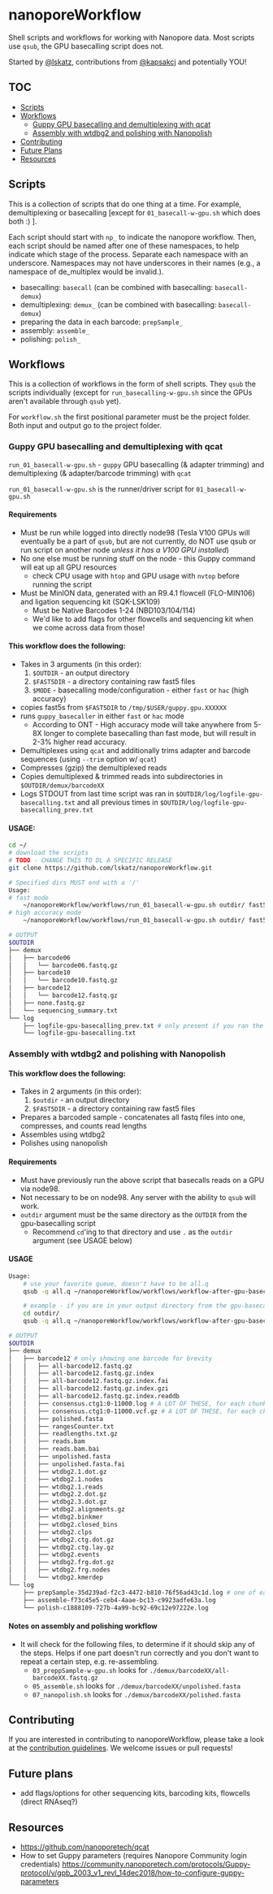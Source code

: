 # nanoporeWorkflow

Shell scripts and workflows for working with Nanopore data. Most scripts use `qsub`, the GPU basecalling script does not.

Started by [@lskatz](https://github.com/lskatz), contributions from [@kapsakcj](https://github.com/kapsakcj) and potentially YOU!

## TOC
  * [Scripts](#scripts)
  * [Workflows](#workflows)
    * [Guppy GPU basecalling and demultiplexing with qcat](#guppy-gpu-basecalling-and-demultiplexing-with-qcat)
    * [Assembly with wtdbg2 and polishing with Nanopolish](#assembly-with-wtdbg2-and-polishing-with-nanopolish)
  * [Contributing](#contributing)
  * [Future Plans](#future-plans)
  * [Resources](#resources)

## Scripts

This is a collection of scripts that do one thing at a time.  For example, demultiplexing or basecalling [except for `01_basecall-w-gpu.sh` which does both :) ].

Each script should start with `np_` to indicate the nanopore workflow. Then,
each script should be named after one of these namespaces, to help indicate which stage of the process.
Separate each namespace with an underscore. Namespaces may not have underscores
in their names (e.g., a namespace of de_multiplex would be invalid.).

* basecalling: `basecall` (can be combined with basecalling: `basecall-demux`)
* demultiplexing: `demux_` (can be combined with basecalling: `basecall-demux`)
* preparing the data in each barcode: `prepSample_`
* assembly: `assemble_`
* polishing: `polish_`

## Workflows

This is a collection of workflows in the form of shell scripts.  They `qsub` the scripts individually (except for `run_basecalling-w-gpu.sh` since the GPUs aren't available through `qsub` yet).

For `workflow.sh` the first positional parameter must be the project folder.  Both input and output go to the project folder.

### Guppy GPU basecalling and demultiplexing with qcat

`run_01_basecall-w-gpu.sh` - `guppy` GPU basecalling (& adapter trimming) and demultiplexing (& adapter/barcode trimming) with `qcat`

`run_01_basecall-w-gpu.sh` is the runner/driver script for `01_basecall-w-gpu.sh`

#### Requirements
  * Must be run while logged into directly node98 (Tesla V100 GPUs will eventually be a part of `qsub`, but are not currently, do NOT use qsub or run script on another node _unless it has a V100 GPU installed_)
  * No one else must be running stuff on the node - this Guppy command will eat up all GPU resources
    * check CPU usage with `htop` and GPU usage with `nvtop` before running the script
  * Must be MinION data, generated with an R9.4.1 flowcell (FLO-MIN106) and ligation sequencing kit (SQK-LSK109)
    * Must be Native Barcodes 1-24 (NBD103/104/114)
    * We'd like to add flags for other flowcells and sequencing kit when we come across data from those!

#### This workflow does the following:
  * Takes in 3 arguments (in this order):
    1. `$OUTDIR` - an output directory
    2. `$FAST5DIR` - a directory containing raw fast5 files
    3. `$MODE` - basecalling mode/configuration - either `fast` or `hac` (high accuracy)
  * copies fast5s from `$FAST5DIR` to `/tmp/$USER/guppy.gpu.XXXXXX`
  * runs `guppy_basecaller` in either `fast` or `hac` mode
    * According to ONT - High accuracy mode will take anywhere from 5-8X longer to complete basecalling than fast mode, but will result in 2-3% higher read accuracy. 
  * Demultiplexes using `qcat` and additionally trims adapter and barcode sequences (using `--trim` option w/ `qcat`)
  * Compresses (gzip) the demultiplexed reads
  * Copies demultiplexed & trimmed reads into subdirectories in `$OUTDIR/demux/barcodeXX`
  * Logs STDOUT from last time script was ran in `$OUTDIR/log/logfile-gpu-basecalling.txt` and all previous times in `$OUTDIR/log/logfile-gpu-basecalling_prev.txt`
 
 #### USAGE:
```bash
cd ~/
# download the scripts
# TODO - CHANGE THIS TO DL A SPECIFIC RELEASE
git clone https://github.com/lskatz/nanoporeWorkflow.git

# Specified dirs MUST end with a '/'
Usage: 
# fast mode
    ~/nanoporeWorkflow/workflows/run_01_basecall-w-gpu.sh outdir/ fast5dir/ fast
# high accuracy mode
    ~/nanoporeWorkflow/workflows/run_01_basecall-w-gpu.sh outdir/ fast5dir/ hac

# OUTPUT
$OUTDIR
├── demux
│   ├── barcode06
│   │   └── barcode06.fastq.gz
│   ├── barcode10
│   │   └── barcode10.fastq.gz
│   ├── barcode12
│   │   └── barcode12.fastq.gz
│   ├── none.fastq.gz
│   └── sequencing_summary.txt
└── log
    ├── logfile-gpu-basecalling_prev.txt # only present if you ran the script more than once
    └── logfile-gpu-basecalling.txt
```

### Assembly with wtdbg2 and polishing with Nanopolish

#### This workflow does the following:
  * Takes in 2 arguments (in this order):
    1. `$outdir` - an output directory
    2. `$FAST5DIR` - a directory containing raw fast5 files
  * Prepares a barcoded sample - concatenates all fastq files into one, compresses, and counts read lengths
  * Assembles using wtdbg2
  * Polishes using nanopolish

#### Requirements
  * Must have previously run the above script that basecalls reads on a GPU via node98.
  * Not necessary to be on node98. Any server with the ability to `qsub` will work.
  * `outdir` argument must be the same directory as the `OUTDIR` from the gpu-basecalling script
    * Recommend `cd`'ing to that directory and use `.` as the `outdir` argument (see USAGE below)

#### USAGE
```bash
Usage: 
    # use your favorite queue, doesn't have to be all.q
    qsub -q all.q ~/nanoporeWorkflow/workflows/workflow-after-gpu-basecalling.sh outdir/ fast5dir/

    # example - if you are in your output directory from the gpu-basecalling script
    cd outdir/
    qsub -q all.q ~/nanoporeWorkflow/workflows/workflow-after-gpu-basecalling.sh . ../FAST5/

# OUTPUT
$OUTDIR
├── demux
│   ├── barcode12 # only showing one barcode for brevity
│   │   ├── all-barcode12.fastq.gz
│   │   ├── all-barcode12.fastq.gz.index
│   │   ├── all-barcode12.fastq.gz.index.fai
│   │   ├── all-barcode12.fastq.gz.index.gzi
│   │   ├── all-barcode12.fastq.gz.index.readdb
│   │   ├── consensus.ctg1:0-11000.log # A LOT OF THESE, for each chunk of each contig
│   │   ├── consensus.ctg1:0-11000.vcf.gz # A LOT OF THESE, for each chunk of each contig
│   │   ├── polished.fasta
│   │   ├── rangesCounter.txt
│   │   ├── readlengths.txt.gz
│   │   ├── reads.bam
│   │   ├── reads.bam.bai
│   │   ├── unpolished.fasta
│   │   ├── unpolished.fasta.fai
│   │   ├── wtdbg2.1.dot.gz
│   │   ├── wtdbg2.1.nodes
│   │   ├── wtdbg2.1.reads
│   │   ├── wtdbg2.2.dot.gz
│   │   ├── wtdbg2.3.dot.gz
│   │   ├── wtdbg2.alignments.gz
│   │   ├── wtdbg2.binkmer
│   │   ├── wtdbg2.closed_bins
│   │   ├── wtdbg2.clps
│   │   ├── wtdbg2.ctg.dot.gz
│   │   ├── wtdbg2.ctg.lay.gz
│   │   ├── wtdbg2.events
│   │   ├── wtdbg2.frg.dot.gz
│   │   ├── wtdbg2.frg.nodes
│   │   └── wtdbg2.kmerdep
└── log
    ├── prepSample-35d239ad-f2c3-4472-b810-76f56ad43c1d.log # one of each of these logs for each barcode
    ├── assemble-f73c45e5-ceb4-4aae-bc13-c9923adfe63a.log
    └── polish-c1888109-727b-4a99-bc92-69c12e97222e.log
```
#### Notes on assembly and polishing workflow
  * It will check for the following files, to determine if it should skip any of the steps. Helps if one part doesn't run correctly and you don't want to repeat a certain step, e.g. re-assembling.
    * `03_preppSample-w-gpu.sh` looks for `./demux/barcodeXX/all-barcodeXX.fastq.gz` 
    * `05_assemble.sh` looks for `./demux/barcodeXX/unpolished.fasta`
    * `07_nanopolish.sh` looks for `./demux/barcodeXX/polished.fasta`

## Contributing
If you are interested in contributing to nanoporeWorkflow, please take a look at the [contribution guidelines](CONTRIBUTING.md). We welcome issues or pull requests!

## Future plans
  * add flags/options for other sequencing kits, barcoding kits, flowcells (direct RNAseq?)
  
## Resources
  * https://github.com/nanoporetech/qcat
  * How to set Guppy parameters (requires Nanopore Community login credentials) https://community.nanoporetech.com/protocols/Guppy-protocol/v/gpb_2003_v1_revl_14dec2018/how-to-configure-guppy-parameters

